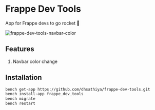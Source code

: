 # Frappe Dev Tools

App for Frappe devs to go rocket 🚀

![frappe-dev-tools-navbar-color](https://github.com/rtCamp/frappe-dev-tools/assets/26240780/cb2d3768-9e08-4c6e-a930-293c628cddc3)

## Features

1. Navbar color change

## Installation

```bash
bench get-app https://github.com/dhsathiya/frappe-dev-tools.git
bench install-app frappe_dev_tools
bench migrate
bench restart
```
